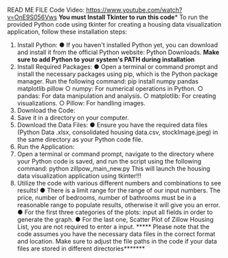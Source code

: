  
READ ME FILE
Code Video: https://www.youtube.com/watch?v=OnE9S056Vws
**You must Install Tkinter to run this code***
To run the provided Python code using tkinter for creating a housing data visualization
application, follow these installation steps:
1. Install Python:
● If you haven't installed Python yet, you can download and install it from the
official Python website: Python Downloads. **Make sure to add Python to your
system's PATH during installation**
2. Install Required Packages:
● Open a terminal or command prompt and install the necessary packages using
pip, which is the Python package manager. Run the following command: pip
install numpy pandas matplotlib pillow
○ numpy: For numerical operations in Python.
○ pandas: For data manipulation and analysis.
○ matplotlib: For creating visualizations.
○ Pillow: For handling images.
3. Download the Code:
4. Save it in a directory on your computer.
5. Download the Data Files:
● Ensure you have the required data files (Python Data .xlsx, consolidated housing
data.csv, stockImage.jpeg) in the same directory as your Python code file.
6. Run the Application:
7. Open a terminal or command prompt, navigate to the directory where your Python code
is saved, and run the script using the following command: python zillpow_main_new.py
This will launch the housing data visualization application using tkinter!!!
8. Utilize the code with various different numbers and combinations to see results!
● There is a limit range for the range of our input numbers. The price, number of
bedrooms, number of bathrooms must be in a reasonable range to populate
results, otherwise it will give you an error.
● For the first three categories of the plots: input all fields in order to generate the
graph.
● For the last one, Scatter Plot of Zillow Housing List, you are not required to enter
a input.
***** Please note that the code assumes you have the necessary data files in the correct format
and location. Make sure to adjust the file paths in the code if your data files are stored in
different directories*******
